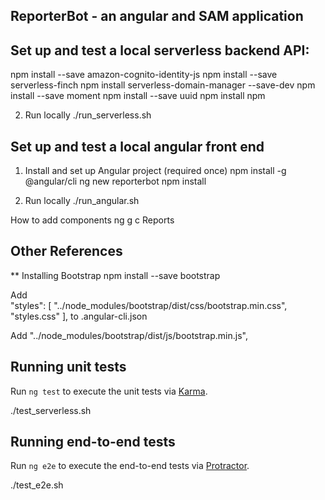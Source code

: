 ## ReporterBot - an angular and SAM application

## Set up and test a local serverless backend API:

npm install --save amazon-cognito-identity-js
npm install --save serverless-finch
npm install serverless-domain-manager --save-dev
npm install --save moment
npm install --save uuid
npm install npm

2) Run locally
./run_serverless.sh

## Set up and test a local angular front end

1) Install and set up Angular project (required once)
npm install -g @angular/cli
ng new reporterbot
npm install

2) Run locally
./run_angular.sh


How to add components
ng g c Reports

## Other References

** Installing Bootstrap
npm install --save bootstrap

Add        
      "styles": [
        "../node_modules/bootstrap/dist/css/bootstrap.min.css",        
        "styles.css"
      ],
to
.angular-cli.json

Add
        "../node_modules/bootstrap/dist/js/bootstrap.min.js",


## Running unit tests

Run `ng test` to execute the unit tests via [Karma](https://karma-runner.github.io).

./test_serverless.sh

## Running end-to-end tests

Run `ng e2e` to execute the end-to-end tests via [Protractor](http://www.protractortest.org/).

./test_e2e.sh



